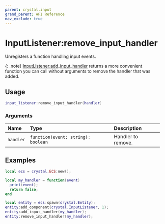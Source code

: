 ```yaml
---
parent: crystal.input
grand_parent: API Reference
nav_exclude: true
---
```


# InputListener:remove_input_handler

Unregisters a function handling input events.

{: .note}
[InputListener:add_input_handler](input_listener_add_input_handler) returns a more convenient function you can call without arguments to remove the handler that was added.

## Usage

```lua
input_listener:remove_input_handler(handler)
```

### Arguments

| Name      | Type                               | Description        |
| :-------- | :--------------------------------- | :----------------- |
| `handler` | `function(event: string): boolean` | Handler to remove. |

## Examples

```lua
local ecs = crystal.ECS:new();

local my_handler = function(event)
  print(event);
  return false;
end

local entity = ecs:spawn(crystal.Entity);
entity:add_component(crystal.InputListener, 1);
entity:add_input_handler(my_handler);
entity:remove_input_handler(my_handler);
```
